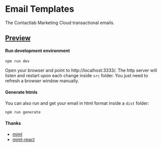 # Email Templates

The Contactlab Marketing Cloud transactional emails.

## [Preview][netlify-url]

#### Run development environment

```sh
npm run dev
```

Open your browser and point to http://localhost:3333/.
The http server will listen and restart upon each change inside `src` folder.
You just need to refresh a browser window manually.

#### Generate htmls

You can also run and get your email in html format inside a `dist` folder:

```sh
npm run generate
```

#### Thanks

- [mjml][mjml-url]
- [mjml-react][mjml-react-url]

<!--
  L I N K S
-->

[netlify-url]: https://clab-emails.netlify.app
[mjml-url]: https://mjml.io
[mjml-react-url]: https://github.com/wix-incubator/mjml-react
